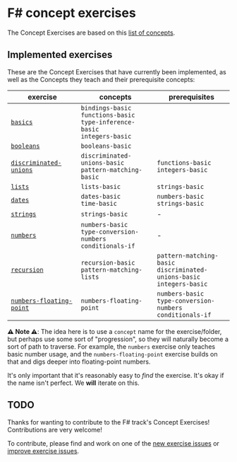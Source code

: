 # F&#35; concept exercises

The Concept Exercises are based on this [list of concepts][reference-shared].

## Implemented exercises

These are the Concept Exercises that have currently been implemented, as well as the Concepts they teach and their prerequisite concepts:

| exercise                                                            | concepts                                                                               | prerequisites                                                                  |
| ------------------------------------------------------------------- | -------------------------------------------------------------------------------------- | ------------------------------------------------------------------------------ |
| [`basics`][concept-exercise-basics]                                 | `bindings-basic`<br/>`functions-basic`<br/>`type-inference-basic`<br/>`integers-basic` |
| [`booleans`][concept-exercise-booleans]                             | `booleans-basic`                                                                       |                                                                                |
| [`discriminated-unions`][concept-exercise-discriminated-unions]     | `discriminated-unions-basic`<br/>`pattern-matching-basic`                              | `functions-basic`<br/>`integers-basic`                                         |
| [`lists`][concept-exercise-lists]                                   | `lists-basic`                                                                          | `strings-basic`                                                                |
| [`dates`][concept-exercise-dates]                                   | `dates-basic`<br/>`time-basic`                                                         | `numbers-basic`<br/>`strings-basic`                                            |
| [`strings`][concept-exercise-strings]                               | `strings-basic`                                                                        | -                                                                              |
| [`numbers`][concept-exercise-numbers]                               | `numbers-basic`<br/>`type-conversion-numbers`<br/>`conditionals-if`                    | -                                                                              |
| [`recursion`][concept-exercise-recursion]                           | `recursion-basic`<br/>`pattern-matching-lists`                                         | `pattern-matching-basic`<br/>`discriminated-unions-basic`<br/>`integers-basic` |
| [`numbers-floating-point`][concept-exercise-numbers-floating-point] | `numbers-floating-point`                                                               | `numbers-basic`<br/>`type-conversion-numbers`<br/>`conditionals-if`            | - |

**⚠ Note ⚠**: The idea here is to use a `concept` name for the exercise/folder, but perhaps use some sort of "progression", so they will naturally become a sort of path to traverse. For example, the `numbers` exercise only teaches basic number usage, and the `numbers-floating-point` exercise builds on that and digs deeper into floating-point numbers.

It's only important that it's reasonably easy to _find_ the exercise. It's okay if the name isn't perfect. We **will** iterate on this.

## TODO

Thanks for wanting to contribute to the F# track's Concept Exercises! Contributions are very welcome!

To contribute, please find and work on one of the [new exercise issues][issues-new-exercise] or [improve exercise issues][issues-improve-exercise].

[reference-shared]: ../../reference/README.md
[reference]: ./reference.md
[concept-exercises]: ./concept/README.md
[concept-exercise-booleans]: ./booleans/.meta/design.md
[concept-exercise-dates]: ./dates/.meta/design.md
[concept-exercise-lists]: ./lists/.meta/design.md
[concept-exercise-strings]: ./strings/.meta/design.md
[concept-exercise-numbers]: ./numbers/.meta/design.md
[concept-exercise-recursion]: ./recursion/.meta/design.md
[concept-exercise-discriminated-unions]: ./discriminated-unions/.meta/design.md
[concept-exercise-numbers-floating-point]: ./numbers-floating-point/.meta/design.md
[concept-exercise-basics]: ./basics/.meta/design.md
[issues-new-exercise]: https://github.com/exercism/v3/issues?utf8=%E2%9C%93&q=is%3Aopen+label%3Atrack%2Ffsharp+label%3Atype%2Fnew-exercise+label%3Astatus%2Fhelp-wanted
[issues-improve-exercise]: https://github.com/exercism/v3/issues?utf8=%E2%9C%93&q=is%3Aopen+label%3Atrack%2Ffsharp+label%3Atype%2Fimprove-exercise+label%3Astatus%2Fhelp-wanted
